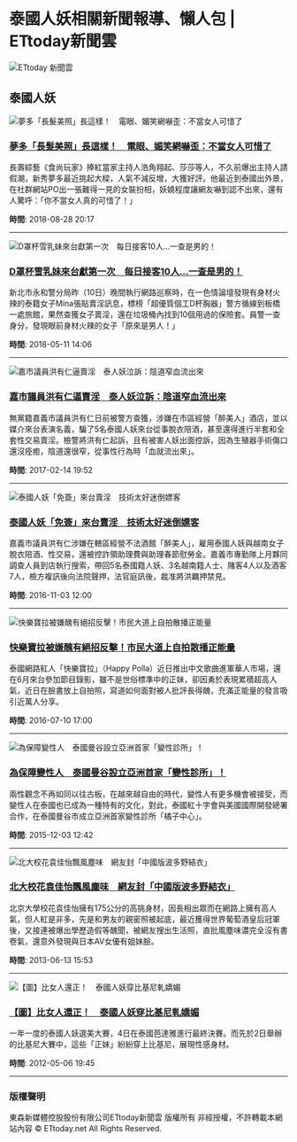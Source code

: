 # 泰國人妖相關新聞報導、懶人包 | ETtoday新聞雲

![ETtoday 新聞雲](https://static.ettoday.net/style/ettoday2017/images/logo/et-13th.gif)

## 泰國人妖

![夢多「長髮美照」長這樣！　電眼、媚笑網嚇歪：不當女人可惜了](//cdn2.ettoday.net/images/3518/c3518958.jpg)

### [夢多「長髮美照」長這樣！　電眼、媚笑網嚇歪：不當女人可惜了](https://star.ettoday.net/news/1246259)

長壽綜藝《食尚玩家》捧紅當家主持人浩角翔起、莎莎等人，不久前爆出主持人請假潮，新秀夢多最近挑起大樑，人氣不減反增，大獲好評。他最近到泰國出外景，在社群網站PO出一張難得一見的女裝扮相，妖嬈程度讓網友嚇到認不出來，還有人驚呼：「你不當女人真的可惜了！」

**時間**: 2018-08-28 20:17

---

![D罩杯雪乳妹來台獻第一次　每日接客10人...一查是男的！](//cdn2.ettoday.net/images/3280/c3280556.jpg)

### [D罩杯雪乳妹來台獻第一次　每日接客10人...一查是男的！](https://www.ettoday.net/news/20180511/1167508.htm)

新北市永和警分局昨（10日）晚間執行網路巡察時，在一色情論壇發現有身材火辣的泰籍女子Mina張貼賣淫訊息，標榜「超優質個工D杯胸器」警方循線到板橋一處旅館，果然查獲女子賣淫，還在垃圾桶內找到10個用過的保險套。員警一查身分，發現眼前身材火辣的女子「原來是男人！」

**時間**: 2018-05-11 14:06

---

![嘉市議員洪有仁逼賣淫　泰人妖泣訴：陰道窄血流出來](//static.ettoday.net/images/loading_200x150.gif)

### [嘉市議員洪有仁逼賣淫　泰人妖泣訴：陰道窄血流出來](https://www.ettoday.net/news/20170214/866840.htm)

無黨籍嘉義市議員洪有仁日前被警方查獲，涉嫌在市區經營「醉美人」酒店，並以媒介來台表演名義，騙了5名泰國人妖來台從事脫衣陪酒，甚至還得進行半套和全套性交易賣淫。檢警將洪有仁起訴，且有被害人妖出面控訴，因為生殖器手術傷口還沒痊癒，陰道還很窄，從事性行為時「血就流出來」。

**時間**: 2017-02-14 19:52

---

![泰國人妖「免簽」來台賣淫　技術太好迷倒嫖客](//static.ettoday.net/images/loading_200x150.gif)

### [泰國人妖「免簽」來台賣淫　技術太好迷倒嫖客](https://www.ettoday.net/news/20161103/804324.htm)

嘉義市議員洪有仁涉嫌在轄區經營不法酒館「醉美人」，雇用泰國人妖與越南女子脫衣陪酒、性交易，還被控詐領助理費與助理春節慰勞金。嘉義市專勤隊上月夥同調查人員到店執行搜索，帶回5名泰國籍人妖、3名越南籍人士、賭客4人以及酒客7人，檢方複訊後向法院聲押，法官庭訊後，裁准將洪羈押禁見。

**時間**: 2016-11-03 12:00

---

![快樂寶拉被嫌醜有絕招反擊！市民大道上自拍散播正能量](//static.ettoday.net/images/loading_200x150.gif)

### [快樂寶拉被嫌醜有絕招反擊！市民大道上自拍散播正能量](https://star.ettoday.net/news/732517)

泰國網路紅人「快樂寶拉」（Happy Polla）近日推出中文歌曲進軍華人市場，還在6月來台參加節目錄影，雖不是世俗標準中的正妹，卻因勇於表現累積超高人氣，近日在臉書放上自拍照，寫道如何面對被人批評長得醜，充滿正能量的發言吸引近萬人分享。

**時間**: 2016-07-10 17:00

---

![為保障變性人　泰國曼谷設立亞洲首家「變性診所」！](//static.ettoday.net/images/loading_200x150.gif)

### [為保障變性人　泰國曼谷設立亞洲首家「變性診所」！](https://health.ettoday.net/news/607368)

兩性觀念不再如同以往古板，在越來越自由的時代，變性人有更多機會被接受，而變性人在泰國也已成為一種特有的文化，對此，泰國紅十字會與美國國際開發總署合作，在泰國曼谷市成立亞洲首家變性診所「橘子中心」。

**時間**: 2015-12-03 12:42

---

![北大校花袁佳怡飄風塵味　網友封「中國版波多野結衣」](//static.ettoday.net/images/loading_200x150.gif)

### [北大校花袁佳怡飄風塵味　網友封「中國版波多野結衣」](https://star.ettoday.net/news/222454)

北京大學校花袁佳怡擁有175公分的高挑身材，因長相出眾而在網路上擁有高人氣，但人紅是非多，先是和男友的親密照被起底，最近獲得世界葡萄酒皇后冠軍後，又接連被爆出學歷造假等醜聞，被網友搜出生活照，直批風塵味濃完全沒有書卷氣，還意外發現與日本AV女優有姐妹臉。

**時間**: 2013-06-13 15:53

---

![【圖】比女人還正！　泰國人妖穿比基尼軋嬌媚](//static.ettoday.net/images/loading_200x150.gif)

### [【圖】比女人還正！　泰國人妖穿比基尼軋嬌媚](https://star.ettoday.net/news/44366)

一年一度的泰國人妖選美大賽，4日在泰國芭達雅進行最終決賽。而先於2日舉辦的比基尼大賽中，這些「正妹」紛紛穿上比基尼，展現性感身材。

**時間**: 2012-05-06 19:45

---

### 版權聲明
東森新媒體控股股份有限公司ETtoday新聞雲 版權所有 非經授權，不許轉載本網站內容 © ETtoday.net All Rights Reserved.